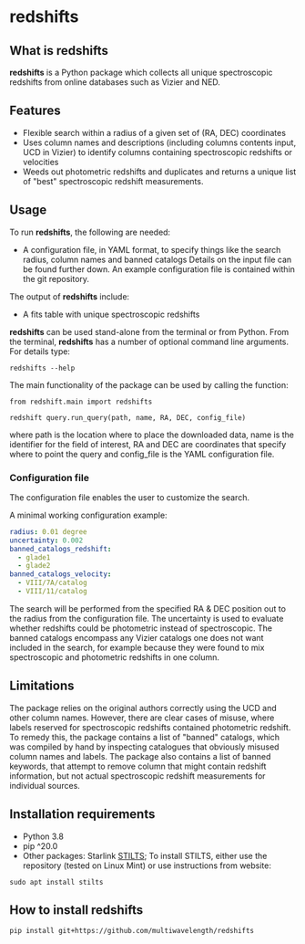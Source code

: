 # **redshifts**

## What is **redshifts**

**redshifts** is a Python package which collects all unique spectroscopic redshifts from online databases such as Vizier and NED. 

## Features
- Flexible search within a radius of a given set of (RA, DEC) coordinates
- Uses column names and descriptions (including columns contents input, UCD in Vizier) to identify columns containing spectroscopic redshifts or velocities
- Weeds out photometric redshifts and duplicates and returns a unique list of "best" spectroscopic redshift measurements.

## Usage

To run **redshifts**, the following are needed:
- A configuration file, in YAML format, to specify things like the search radius, column names and banned catalogs
Details on the input file can be found further down. An example configuration file is contained within the git repository.


The output of **redshifts** include:
- A fits table with unique spectroscopic redshifts

**redshifts** can be used stand-alone from the terminal or from Python.
From the terminal, **redshifts** has a number of optional command line arguments. For details type:
```
redshifts --help
```
 

The main functionality of the package can be used by calling the function:
```
from redshift.main import redshifts

redshift query.run_query(path, name, RA, DEC, config_file)
```
where path is the location where to place the downloaded data, name is the identifier for the field of interest, RA and DEC are coordinates that specify where to point the query and config_file is the YAML configuration file.


### Configuration file

The configuration file enables the user to customize the search.

A minimal working configuration example:
```yaml
radius: 0.01 degree
uncertainty: 0.002
banned_catalogs_redshift:
  - glade1
  - glade2
banned_catalogs_velocity:
  - VIII/7A/catalog
  - VIII/11/catalog
```

The search will be performed from the specified RA & DEC position out to the radius from the configuration file. The uncertainty is used to evaluate whether redshifts could be photometric instead of spectroscopic. The banned catalogs encompass any Vizier catalogs one does not want included in the search, for example because they were found to mix spectroscopic and photometric redshifts in one column.

## Limitations
The package relies on the original authors correctly using the UCD and other column names. However, there are clear cases of misuse, where labels reserved for spectroscopic redshifts contained photometric redshift. To remedy this, the package contains a list of "banned" catalogs, which was compiled by hand by inspecting catalogues that obviously misused column names and labels. The package also contains a list of banned keywords, that attempt to remove column that might contain redshift information, but not actual spectroscopic redshift measurements for individual sources.


## Installation requirements

- Python 3.8
- pip ^20.0
- Other packages: Starlink [STILTS](http://www.star.bris.ac.uk/~mbt/stilts/); To install STILTS, either use the repository (tested on Linux Mint) or use instructions from website:
```
sudo apt install stilts
```

## How to install **redshifts**
```
pip install git+https://github.com/multiwavelength/redshifts
```

